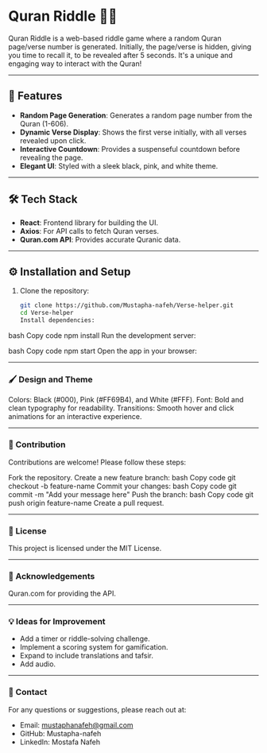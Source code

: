 # Quran Riddle 🕌✨

Quran Riddle is a web-based riddle game where a random Quran page/verse number is generated. Initially, the page/verse is hidden, giving you time to recall it, to be revealed after 5 seconds. It's a unique and engaging way to interact with the Quran!

---

## 🚀 Features

-   **Random Page Generation**: Generates a random page number from the Quran (1-606).
-   **Dynamic Verse Display**: Shows the first verse initially, with all verses revealed upon click.
-   **Interactive Countdown**: Provides a suspenseful countdown before revealing the page.
-   **Elegant UI**: Styled with a sleek black, pink, and white theme.

---

## 🛠️ Tech Stack

-   **React**: Frontend library for building the UI.
-   **Axios**: For API calls to fetch Quran verses.
-   **Quran.com API**: Provides accurate Quranic data.

---

## ⚙️ Installation and Setup

1. Clone the repository:
    ```bash
    git clone https://github.com/Mustapha-nafeh/Verse-helper.git
    cd Verse-helper
    Install dependencies:
    ```

bash
Copy code
npm install
Run the development server:

bash
Copy code
npm start
Open the app in your browser:

---

### 🖌️ Design and Theme

Colors: Black (#000), Pink (#FF69B4), and White (#FFF).
Font: Bold and clean typography for readability.
Transitions: Smooth hover and click animations for an interactive experience.

---

### 🤝 Contribution

Contributions are welcome! Please follow these steps:

Fork the repository.
Create a new feature branch:
bash
Copy code
git checkout -b feature-name
Commit your changes:
bash
Copy code
git commit -m "Add your message here"
Push the branch:
bash
Copy code
git push origin feature-name
Create a pull request.

---

### 📜 License

This project is licensed under the MIT License.

---

### 🧡 Acknowledgements

Quran.com for providing the API.

---

### 💡 Ideas for Improvement

-   Add a timer or riddle-solving challenge.
-   Implement a scoring system for gamification.
-   Expand to include translations and tafsir.
-   Add audio.

---

### 📩 Contact

For any questions or suggestions, please reach out at:

-   Email: mustaphanafeh@gmail.com
-   GitHub: Mustapha-nafeh
-   LinkedIn: Mostafa Nafeh
